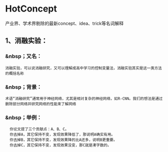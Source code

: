 # HotConcept
产业界、学术界剔除的最新concept、idea、trick等名词解释

## 1、消融实验：
### &nbsp；又名：
    消融实验，可以说消融研究，又可以理解成高中学习的控制变量法，消融实验其实是这一类方法的概括名称
### &nbsp；背景：
    术语“消融研究”通常用于神经网络，尤其是相对复杂的神经网络，如R-CNN。我们的想法是通过删除部分网络并研究网络的性能来了解网络
### &nbsp；举例：
      你论文提了三个贡献点：A、B、C。
      你去掉A，其它保持不变，发现效果降低了，那说明A确实有用。
      你去掉B，其它保持不变，发现效果降的比A还多，说明B更重要。
      你去掉C，其它保持不变，发现效果没变，那C就是凑字数的。
